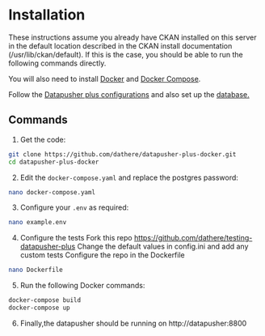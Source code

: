 # Installation

These instructions assume you already have CKAN installed on this server in the default location described in the CKAN install documentation (/usr/lib/ckan/default). If this is the case, you should be able to run the following commands directly.

You will also need to install [Docker](https://www.docker.com/) and [Docker Compose](https://docs.docker.com/compose/).

Follow the [Datapusher plus configurations](https://github.com/dathere/datapusher-plus#configuring) and also set up the [database.](https://github.com/dathere/datapusher-plus#datapusher-database-setup)

## Commands

1. Get the code:
```sh
git clone https://github.com/dathere/datapusher-plus-docker.git
cd datapusher-plus-docker
```


2. Edit the `docker-compose.yaml` and replace the postgres password:
```sh
nano docker-compose.yaml
```


3. Configure your `.env` as required:
```sh
nano example.env
```

4. Configure the tests
Fork this repo https://github.com/dathere/testing-datapusher-plus
Change the default values in config.ini and add any custom tests
Configure the repo in the Dockerfile
```sh
nano Dockerfile
```

5. Run the following Docker commands:
```sh
docker-compose build
docker-compose up
```

6. Finally,the datapusher should be running on http://datapusher:8800


